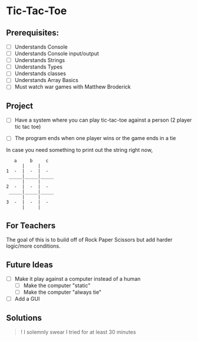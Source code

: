 # Tic-Tac-Toe

## Prerequisites:
- [ ] Understands Console
- [ ] Understands Console input/output
- [ ] Understands Strings
- [ ] Understands Types
- [ ] Understands classes
- [ ] Understands Array Basics
- [ ] Must watch war games with Matthew Broderick

## Project 
- [ ] Have a system where you can play tic-tac-toe against a person (2 player tic tac toe)
- [ ] The program ends when one player wins or the game ends in a tie


In case you need something to print out the string right now,
```text
   a     b     c
      |     |     
1  -  |  -  |  -  
 _____|_____|_____
      |     |     
2  -  |  -  |  -  
 _____|_____|_____
      |     |     
3  -  |  -  |  -  
      |     |     
```

## For Teachers

The goal of this is to build off of Rock Paper Scissors but add harder logic/more conditions.

## Future Ideas 
- [ ] Make it play against a computer instead of a human
  - [ ] Make the computer "static"
  - [ ] Make the computer "always tie"
- [ ] Add a GUI

## Solutions

>! I solemnly swear I tried for at least 30 minutes
